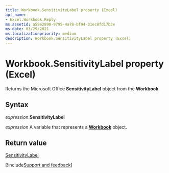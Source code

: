```yaml
---
title: Workbook.SensitivityLabel property (Excel)
api_name:
- Excel.Workbook.Reply
ms.assetid: a59e2890-9795-4a78-bf94-31ec8fd17b3e
ms.date: 03/29/2021
ms.localizationpriority: medium
description: Workbook.SensitivityLabel property (Excel)
---
```



# Workbook.SensitivityLabel property (Excel)

Returns the Microsoft Office **SensitivityLabel** object from the **Workbook**.


## Syntax

_expression_.**SensitivityLabel**

_expression_ A variable that represents a **[Workbook](Excel.Workbook.md)** object.


## Return value

[SensitivityLabel](Office.SensitivityLabel.md)



[!include[Support and feedback](~/includes/feedback-boilerplate.md)]

